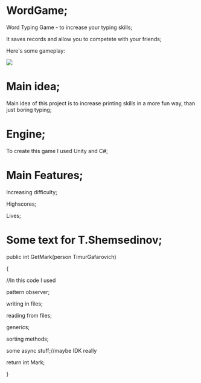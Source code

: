 # WordGame;

Word Typing Game - to increase your typing skills;

It saves records and allow you to competete with your friends;

Here's some gameplay:

![](https://i.ibb.co/NNy3qHd/gameplay.png)

# Main idea;

Main idea of this project is to increase printing skills in a more fun way, than just boring typing;

# Engine;

To create this game I used Unity and C#;

# Main Features;

Increasing difficulty;

Highscores;

Lives;

# Some text for T.Shemsedinov;

public int GetMark(person TimurGafarovich) 

{

  //In this code I used
  
  pattern observer;
  
  writing in files;
  
  reading from files;
  
  generics;
  
  sorting methods;
  
  some async stuff;//maybe IDK really
  
  return int Mark;
  
}


